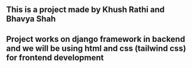 ## This is a project made by Khush Rathi and Bhavya Shah 
## Project works on django framework in backend and we will be using html and css (tailwind css) for frontend development
